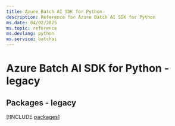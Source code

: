 ```yaml
---
title: Azure Batch AI SDK for Python
description: Reference for Azure Batch AI SDK for Python
ms.date: 04/02/2025
ms.topic: reference
ms.devlang: python
ms.service: batchai
---
```

# Azure Batch AI SDK for Python - legacy
## Packages - legacy
[!INCLUDE [packages](batch-ai-index.md)]